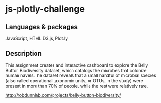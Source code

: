 # js-plotly-challenge

## Languages & packages
JavaScript, HTML
D3.js, Plot.ly

## Description
This assignment creates and interactive dashboard to explore the Belly Button Biodiversity dataset, which catalogs the microbes that colonize human navels.The dataset reveals that a small handful of microbial species (also called operational taxonomic units, or OTUs, in the study) were present in more than 70% of people, while the rest were relatively rare.

http://robdunnlab.com/projects/belly-button-biodiversity/

